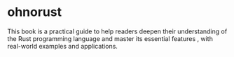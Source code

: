 # ohnorust
This book is a practical guide to help readers deepen their understanding of the Rust programming language and master its essential features , with real-world examples and applications.
